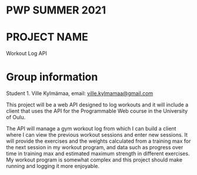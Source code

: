 # PWP SUMMER 2021

# PROJECT NAME

Workout Log API

# Group information
Student 1. Ville Kylmämaa, email: ville.kylmamaa@gmail.com

This project will be a web API designed to log workouts and it will include a client that uses the API for the Programmable Web course in the University of Oulu.

The API will manage a gym workout log from which I can build a client where I can view the previous workout sessions and enter new sessions. It will provide the exercises and the weights calculated from a training max for the next session in my workout program, and data such as progress over time in training max and estimated maximum strength in different exercises. My workout program is somewhat complex and this project should make running and logging it more enjoyable.

